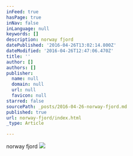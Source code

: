 ```yaml
---
inFeed: true
hasPage: true
inNav: false
inLanguage: null
keywords: []
description: norway fjord
datePublished: '2016-04-26T13:02:14.800Z'
dateModified: '2016-04-26T12:47:06.470Z'
title: ''
author: []
authors: []
publisher:
  name: null
  domain: null
  url: null
  favicon: null
starred: false
sourcePath: _posts/2016-04-26-norway-fjord.md
published: true
url: norway-fjord/index.html
_type: Article

---
```

norway fjord
![](https://the-grid-user-content.s3-us-west-2.amazonaws.com/f9342ec5-7055-4ed7-a14a-ceabbcb2fff3.jpg)